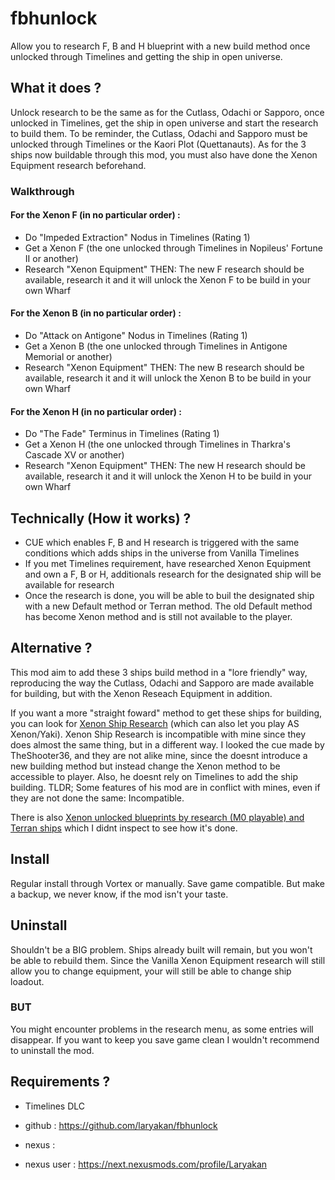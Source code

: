 # fbhunlock
Allow you to research F, B and H blueprint with a new build method once unlocked through Timelines and getting the ship in open universe.

## What it does ?
Unlock research to be the same as for the Cutlass, Odachi or Sapporo, once unlocked in Timelines, get the ship in open universe and start the research to build them.
To be reminder, the Cutlass, Odachi and Sapporo must be unlocked through Timelines or the Kaori Plot (Quettanauts).
As for the 3 ships now buildable through this mod, you must also have done the Xenon Equipment research beforehand.

### Walkthrough

#### For the Xenon F (in no particular order) :
- Do "Impeded Extraction" Nodus in Timelines (Rating 1)
- Get a Xenon F (the one unlocked through Timelines in Nopileus' Fortune II or another)
- Research "Xenon Equipment"
THEN: The new F research should be available, research it and it will unlock the Xenon F to be build in your own Wharf

#### For the Xenon B (in no particular order) :
- Do "Attack on Antigone" Nodus in Timelines (Rating 1)
- Get a Xenon B (the one unlocked through Timelines in Antigone Memorial or another)
- Research "Xenon Equipment"
THEN: The new B research should be available, research it and it will unlock the Xenon B to be build in your own Wharf

#### For the Xenon H (in no particular order) :
- Do "The Fade" Terminus in Timelines (Rating 1)
- Get a Xenon H (the one unlocked through Timelines in Tharkra's Cascade XV or another)
- Research "Xenon Equipment"
THEN: The new H research should be available, research it and it will unlock the Xenon H to be build in your own Wharf

## Technically (How it works) ?
- CUE which enables F, B and H research is triggered with the same conditions which adds ships in the universe from Vanilla Timelines
- If you met Timelines requirement, have researched Xenon Equipment and own a F, B or H, additionals research for the designated ship will be available for research
- Once the research is done, you will be able to buil the designated ship with a new Default method or Terran method. The old Default method has become Xenon method and is still not available to the player.

## Alternative ?
This mod aim to add these 3 ships build method in a "lore friendly" way, reproducing the way the Cutlass, Odachi and Sapporo are made available for building, but with the Xenon Reseach Equipment in addition.

If you want a more "straight foward" method to get these ships for building, you can look for [Xenon Ship Research](https://www.nexusmods.com/x4foundations/mods/1438) (which can also let you play AS Xenon/Yaki).
Xenon Ship Research is incompatible with mine since they does almost the same thing, but in a different way. I looked the cue made by TheShooter36, and they are not alike mine, since the doesnt introduce a new building method but instead change the Xenon method to be accessible to player.
Also, he doesnt rely on Timelines to add the ship building. TLDR; Some features of his mod are in conflict with mines, even if they are not done the same: Incompatible.

There is also [Xenon unlocked blueprints by research (M0 playable) and Terran ships](https://www.nexusmods.com/x4foundations/mods/1396) which I didnt inspect to see how it's done.

## Install
Regular install through Vortex or manually. Save game compatible. But make a backup, we never know, if the mod isn't your taste.

## Uninstall
Shouldn't be a BIG problem. Ships already built will remain, but you won't be able to rebuild them. Since the Vanilla Xenon Equipment research will still allow you to change equipment, your will still be able to change ship loadout.
### BUT
You might encounter problems in the research menu, as some entries will disappear.
If you want to keep you save game clean I wouldn't recommend to uninstall the mod.

## Requirements ?
- Timelines DLC

- github : https://github.com/laryakan/fbhunlock
- nexus : <tba>
- nexus user : https://next.nexusmods.com/profile/Laryakan